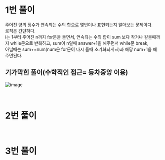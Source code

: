 # 1번 풀이
주어진 양의 정수가 연속되는 수의 합으로 몇번이나 표현되는지 알아보는 문제이다.   
로직은 간단하다.   
i는 1부터 주어진 n까지 for문을 돌면서, 연속되는 수의 합이 sum 보다 작거나 같을때까지 while문으로 반복하고, sum이 n일때 answer+1을 해주면서 while문 break,   
아닐때는 sum+=num(num은 for문이 다시 돌때 초기화되게=i)과 해당 num+1을 해주면된다.   

## 기가막힌 풀이(수학적인 접근= **등차중앙** 이용)
![image](https://user-images.githubusercontent.com/75151693/210743929-d629419d-1946-4c85-8a7e-6c536c1ebb2e.png)

</br>
 
# 2번 풀이

<br>

# 3번 풀이
   

